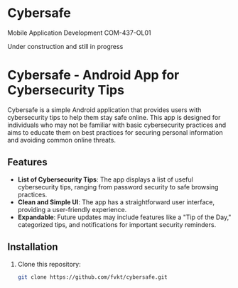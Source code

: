 # Cybersafe
Mobile Application Development COM-437-OL01

Under construction and still in progress

# Cybersafe - Android App for Cybersecurity Tips

Cybersafe is a simple Android application that provides users with cybersecurity tips to help them stay safe online. This app is designed for individuals who may not be familiar with basic cybersecurity practices and aims to educate them on best practices for securing personal information and avoiding common online threats.

## Features

- **List of Cybersecurity Tips**: The app displays a list of useful cybersecurity tips, ranging from password security to safe browsing practices.
- **Clean and Simple UI**: The app has a straightforward user interface, providing a user-friendly experience.
- **Expandable**: Future updates may include features like a "Tip of the Day," categorized tips, and notifications for important security reminders.

## Installation

1. Clone this repository:
   ```bash
   git clone https://github.com/fvkt/cybersafe.git
